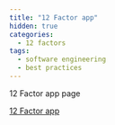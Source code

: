 ```yaml
---
title: "12 Factor app"
hidden: true
categories:
  - 12 factors
tags:
  - software engineering
  - best practices
---
```



12 Factor app page

[12 Factor app](https://12factor.net/)




